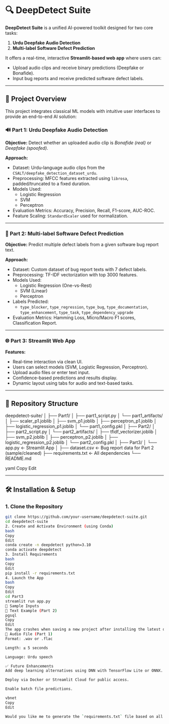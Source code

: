 # 🔍 DeepDetect Suite

**DeepDetect Suite** is a unified AI-powered toolkit designed for two core tasks:
1. **Urdu Deepfake Audio Detection**
2. **Multi-label Software Defect Prediction**

It offers a real-time, interactive **Streamlit-based web app** where users can:
- Upload audio clips and receive binary predictions (Deepfake or Bonafide).
- Input bug reports and receive predicted software defect labels.

---

## 🧠 Project Overview

This project integrates classical ML models with intuitive user interfaces to provide an end-to-end AI solution:

### 🔊 Part 1: Urdu Deepfake Audio Detection

**Objective:** Detect whether an uploaded audio clip is *Bonafide (real)* or *Deepfake (spoofed)*.

**Approach:**
- Dataset: Urdu-language audio clips from the `CSALT/deepfake_detection_dataset_urdu`.
- Preprocessing: MFCC features extracted using `librosa`, padded/truncated to a fixed duration.
- Models Used: 
  - Logistic Regression
  - SVM
  - Perceptron
- Evaluation Metrics: Accuracy, Precision, Recall, F1-score, AUC-ROC.
- Feature Scaling: `StandardScaler` used for normalization.

---

### 🐞 Part 2: Multi-label Software Defect Prediction

**Objective:** Predict multiple defect labels from a given software bug report text.

**Approach:**
- Dataset: Custom dataset of bug report texts with 7 defect labels.
- Preprocessing: TF-IDF vectorization with top 3000 features.
- Models Used:
  - Logistic Regression (One-vs-Rest)
  - SVM (Linear)
  - Perceptron
- Labels Predicted:
  - `type_blocker`, `type_regression`, `type_bug`, `type_documentation`,
    `type_enhancement`, `type_task`, `type_dependency_upgrade`
- Evaluation Metrics: Hamming Loss, Micro/Macro F1 scores, Classification Report.

---

### 🌐 Part 3: Streamlit Web App

**Features:**
- Real-time interaction via clean UI.
- Users can select models (SVM, Logistic Regression, Perceptron).
- Upload audio files or enter text input.
- Confidence-based predictions and results display.
- Dynamic layout using tabs for audio and text-based tasks.

---

## 📁 Repository Structure

deepdetect-suite/
│
├── Part1/
│ ├── part1_script.py
│ └── part1_artifacts/
│ ├── scaler_p1.joblib
│ ├── svm_p1.joblib
│ ├── perceptron_p1.joblib
│ ├── logistic_regression_p1.joblib
│ └── part1_config.pkl
│
├── Part2/
│ ├── part2_script.py
│ └── part2_artifacts/
│ ├── tfidf_vectorizer.joblib
│ ├── svm_p2.joblib
│ ├── perceptron_p2.joblib
│ ├── logistic_regression_p2.joblib
│ └── part2_config.pkl
│
├── Part3/
│ └── app.py ← Streamlit App
│
├── dataset.csv ← Bug report data for Part 2 (sample/cleaned)
├── requirements.txt ← All dependencies
└── README.md

yaml
Copy
Edit

---

## 🛠️ Installation & Setup

### 1. Clone the Repository

```bash
git clone https://github.com/your-username/deepdetect-suite.git
cd deepdetect-suite
2. Create and Activate Environment (using Conda)
bash
Copy
Edit
conda create -n deepdetect python=3.10
conda activate deepdetect
3. Install Requirements
bash
Copy
Edit
pip install -r requirements.txt
4. Launch the App
bash
Copy
Edit
cd Part3
streamlit run app.py
🧪 Sample Inputs
📄 Text Example (Part 2)
pgsql
Copy
Edit
The app crashes when saving a new project after installing the latest dependency.
🎵 Audio File (Part 1)
Format: .wav or .flac

Length: ≤ 5 seconds

Language: Urdu speech

✅ Future Enhancements
Add deep learning alternatives using DNN with TensorFlow Lite or ONNX.

Deploy via Docker or Streamlit Cloud for public access.

Enable batch file predictions.

vbnet
Copy
Edit

Would you like me to generate the `requirements.txt` file based on all your code next?
